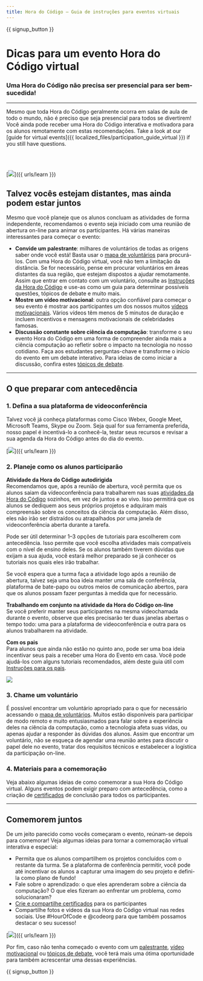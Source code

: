 ```yaml
---
title: Hora do Código — Guia de instruções para eventos virtuais
---
```


{{ signup_button }}

# Dicas para um evento Hora do Código virtual

### Uma Hora do Código não precisa ser presencial para ser bem-sucedida!

***

Mesmo que toda Hora do Código geralmente ocorra em salas de aula de todo o mundo, não é preciso que seja presencial para todos se divertirem! Você ainda pode receber uma Hora do Código interativa e motivadora para os alunos remotamente com estas recomendações.  Take a look at our [guide for virtual events]({{ localized_files/participation_guide_virtual }}) if you still have questions.

<br><br>

[<img src="/images/fit-600/Marketing/pexels-andrea-piacquadio-3762940.jpg" />]({{ urls/learn }})

## Talvez vocês estejam distantes, mas ainda podem estar juntos
Mesmo que você planeje que os alunos concluam as atividades de forma independente, recomendamos o evento seja iniciado com uma reunião de abertura on-line para animar os participantes. Há várias maneiras interessantes para começar o evento: 

<ul>
<li><b>Convide um palestrante</b>: milhares de voluntários de todas as origens saber onde você está! Basta usar o <a href="https://code.org/volunteer/local">mapa de voluntários</a> para procurá-los. Com uma Hora do Código virtual, você não tem a limitação da distância. Se for necessário, pense em procurar voluntários em áreas distantes da sua região, que estejam dispostos a ajudar remotamente. Assim que entrar em contato com um voluntário, consulte as <a href="http://hourofcode.com/us/how-to/volunteers">Instruções da Hora do Código</a> e use-as como um guia para determinar possíveis questões, tópicos de debate e muito mais.</li> 
<li><b>Mostre um vídeo motivacional</b>: outra opção confiável para começar o seu evento é mostrar aos participantes um dos nossos muitos <a href="http://hourofcode.com/us/promote/resources#videos">vídeos motivacionais</a>. Vários vídeos têm menos de 5 minutos de duração e incluem incentivos e mensagens motivacionais de celebridades famosas.</li> 
<li><b>Discussão constante sobre ciência da computação</b>: transforme o seu evento Hora do Código em uma forma de compreender ainda mais a ciência computação ao refletir sobre o impacto na tecnologia no nosso cotidiano. Faça aos estudantes perguntas-chave e transforme o início do evento em um debate interativo. Para ideias de como iniciar a discussão, confira estes <a href="https://code.org/csforgood#prompts">tópicos de debate</a>.</li>
</ul>

---

## O que preparar com antecedência

### 1. Defina a sua plataforma de videoconferência
Talvez você já conheça plataformas como Cisco Webex, Google Meet, Microsoft Teams, Skype ou Zoom. Seja qual for sua ferramenta preferida, nosso papel é incentivá-lo a conhecê-la, testar seus recursos e revisar a sua agenda da Hora do Código antes do dia do evento.

[<img src="/images/fit-600/Marketing/photo-of-boy-video-calling-with-a-woman-4145197.jpg" />]({{ urls/learn }})

### 2. Planeje como os alunos participarão
**Atividade da Hora do Código autodirigida**<br> Recomendamos que, após a reunião de abertura, você permita que os alunos saiam da vídeoconferência para trabalharem nas suas <a href="https://hourofcode.com/us/learn">atividades da Hora do Código</a> sozinhos, em vez de juntos e ao vivo. Isso permitirá que os alunos se dediquem aos seus próprios projetos e adquiram mais compreensão sobre os conceitos da ciência da computação. Além disso, eles não irão ser distraídos ou atrapalhados por uma janela de videoconferência aberta durante a tarefa.

Pode ser útil determinar 1–3 opções de tutoriais para escolherem com antecedência. Isso permite que você escolha atividades mais compatíveis com o nível de ensino deles. Se os alunos também tiverem dúvidas que exijam a sua ajuda, você estará melhor preparado se já conhecer os tutoriais nos quais eles irão trabalhar.

Se você espera que a turma faça a atividade logo após a reunião de abertura, talvez seja uma boa ideia manter uma sala de conferência, plataforma de bate-papo ou outros meios de comunicação abertos, para que os alunos possam fazer perguntas à medida que for necessário.

**Trabalhando em conjunto na atividade da Hora do Código on-line**<br> Se você preferir manter seus participantes na mesma videochamada durante o evento, observe que eles precisarão ter duas janelas abertas o tempo todo: uma para a plataforma de videoconferência e outra para os alunos trabalharem na atividade.

**Com os pais**<br> Para alunos que ainda não estão no quinto ano, pode ser uma boa ideia incentivar seus pais a receber uma Hora do Evento em casa. Você pode ajudá-los com alguns tutoriais recomendados, além deste guia útil com <a href="https://hourofcode.com/us/how-to/parents">Instruções para os pais</a>.

[<img src="/images/fit-600/Marketing//happy-father-and-child-browsing-laptop-in-bedroom-4545778.jpg" />](https://hourofcode.com/us/how-to/parents)

### 3. Chame um voluntário
É possível encontrar um voluntário apropriado para o que for necessário acessando o <a href="https://code.org/volunteer/local">mapa de voluntários</a>. Muitos estão disponíveis para participar de modo remoto e muito entusiasmados para falar sobre a experiência deles na ciência da computação, como a tecnologia afeta suas vidas, ou apenas ajudar a responder às dúvidas dos alunos. Assim que encontrar um voluntário, não se esqueça de agendar uma reunião antes para discutir o papel dele no evento, tratar dos requisitos técnicos e estabelecer a logística da participação on-line.

### 4. Materiais para a comemoração
Veja abaixo algumas ideias de como comemorar a sua Hora do Código virtual. Alguns eventos podem exigir preparo com antecedência, como a criação de <a href="https://code.org/certificates">certificados</a> de conclusão para todos os participantes.

---

## Comemorem juntos

De um jeito parecido como vocês começaram o evento, reúnam-se depois para comemorar! Veja algumas ideias para tornar a comemoração virtual interativa e especial:

- Permita que os alunos compartilhem os projetos concluídos com o restante da turma. Se a plataforma de conferência permitir, você pode até incentivar os alunos a capturar uma imagem do seu projeto e defini-la como plano de fundo!
- Fale sobre o aprendizado: o que eles aprenderam sobre a ciência da computação? O que eles fizeram ao enfrentar um problema, como solucionaram?
- <a href="https://code.org/certificates">Crie e compartilhe certificados</a> para os participantes
- Compartilhe fotos e vídeos da sua Hora do Código virtual nas redes sociais. Use #HourOfCode e @codeorg para que também possamos destacar o seu sucesso!

[<img src="/images/fit-600/Marketing/g8TUlHzF.jpeg" />]({{ urls/learn }})

Por fim, caso não tenha começado o evento com um <a href="https://code.org/volunteer/local">palestrante</a>, <a href="https://hourofcode.com/us/promote/resources#">vídeo motivacional</a> ou <a href="https://code.org/csforgood#prompts">tópicos de debate</a>, você terá mais uma ótima oportunidade para também acrescentar uma dessas experiências.

{{ signup_button }}
